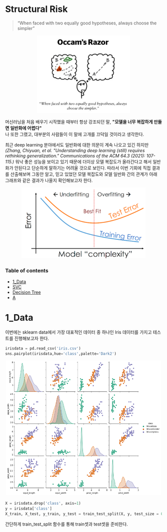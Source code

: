 # Structural Risk
> “When faced with two equally good hypotheses, always choose the simpler”

<p align="center">
    <img src="images/Intro.png" width="300"/>
</p>

머신러닝을 처음 배우기 시작했을 때부터 항상 강조되던 말, **"모델을 너무 복잡하게 만들면 일반화에 어렵다"** \
나 또한 그랬고, 대부분의 사람들이 이 말에 고개를 끄덕일 것이라고 생각한다.

최근 deep learning 분야에서도 일반화에 대한 의문이 계속 나오고 있긴 하지만 *(Zhang, Chiyuan, et al. "Understanding deep learning (still) requires rethinking generalization." Communications of the ACM 64.3 (2021): 107-115.)* 워낙 좋은 성능을 보이고 있기 때문에 더이상 모델 복잡도가 올라간다고 해서 일반화가 안된다고 단순하게 말하기는 어려울 것으로 보인다. 따라서 이번 기회에 직접 결과를 산출해보며 그동안 알고, 믿고 있었던 모델 복잡도와 모델 일반화 간의 관계가 아래 그래프와 같은 결과가 나올지 확인해보고자 한다.

<p align="center">
    <img src="images/complexity.png" width="400"/>
</p>


### Table of contents

- [1_Data](#1_Data)
- [SVC](#SVC)
- [Decision Tree](#Decision-Tree)
- [A](#Decision-Tree)

# 1_Data
이번에는 sklearn data에서 가장 대표적인 데이터 중 하나인 Iris 데이터를 가지고 테스트를 진행해보고자 한다.
```Python
irisdata = pd.read_csv('iris.csv')
sns.pairplot(irisdata,hue='class',palette='Dark2')
```
<p align="center">
    <img src="images/iris.png" width="500"/>
</p>

```Python
X = irisdata.drop('class', axis=1)  
y = irisdata['class']  
X_train, X_test, y_train, y_test = train_test_split(X, y, test_size = 0.20, shuffle=True)
```
간단하게 train_test_split 함수를 통해 train셋과 test셋을 준비한다. 

